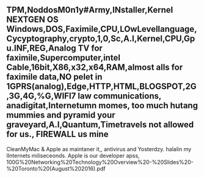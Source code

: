 ## TPM,NoddosM0n1y#Army,INstaller,Kernel NEXTGEN OS Windows,DOS,Faximile,CPU,LOwLevellanguage,Cycyptography,crypto,1,0,Sc,A.I,Kernel,CPU,Gpu.INF,REG,Analog TV for faximile,Supercomputer,intel Cable,16bit,X86,x32,x64,RAM,almost alls for faximile data,NO pelet in 1GPRS(analog),Edge,HTTP,HTML,BLOGSPOT,2G,3G,4G,%G,WIFI7 law communications, anadigitat,Internetumn momes, too much hutang mummies and pyramid your graveyard,A.I,Quantum,Timetravels not allowed for us., FIREWALL us mine
CleanMyMac & Apple as maintaner it,, antivirus and Yosterdzy. halalin my IInternets miliseceonds.
Apple is our developer apss, 100G%20Networking%20Technology%20Overview%20-%20Slides%20-%20Toronto%20(August%202016).pdf

<!--
**luthfina16/luthfina16** is a ✨ _special_ ✨ repository because its `README.md` (this file) appears on your GitHub profile.

Here are some ideas to get you started:

- 🔭 I’m currently working on ...
- 🌱 I’m currently learning ...
- 👯 I’m looking to collaborate on ...
- 🤔 I’m looking for help with ...
- 💬 Ask me about ...
- 📫 How to reach me: ...
- 😄 Pronouns: ...
- ⚡ Fun fact: ...
-->
